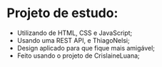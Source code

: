 # Projeto de estudo:
- Utilizando de HTML, CSS e JavaScript;
- Usando uma REST API, e ThiagoNelsi; 
- Design aplicado para que fique mais amigável;
- Feito usando o projeto de CrislaineLuana;